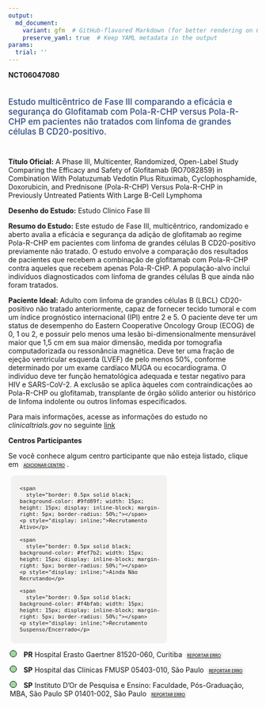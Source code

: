 ```yaml
---
output: 
  md_document:
    variant: gfm  # GitHub-flavored Markdown (for better rendering on GitHub)
    preserve_yaml: true  # Keep YAML metadata in the output
params:
  trial: ''
---
```


<script async src="https://scripts.simpleanalyticscdn.com/latest.js"></script>

**NCT06047080**

<div style="padding: 5px 5px 5px 0px; font-size: 1.20em; font-weight: 500; color: #2E4A7F; text-align: left; margin-bottom: 20px">

Estudo multicêntrico de Fase III comparando a eficácia e segurança do
Glofitamab com Pola-R-CHP versus Pola-R-CHP em pacientes não tratados
com linfoma de grandes células B CD20-positivo.

</div>

**Título Oficial:** A Phase III, Multicenter, Randomized, Open-Label
Study Comparing the Efficacy and Safety of Glofitamab (RO7082859) in
Combination With Polatuzumab Vedotin Plus Rituximab, Cyclophosphamide,
Doxorubicin, and Prednisone (Pola-R-CHP) Versus Pola-R-CHP in Previously
Untreated Patients With Large B-Cell Lymphoma

**Desenho do Estudo:** Estudo Clinico Fase III

**Resumo do Estudo:** Este estudo de Fase III, multicêntrico,
randomizado e aberto avalia a eficácia e segurança da adição de
glofitamab ao regime Pola-R-CHP em pacientes com linfoma de grandes
células B CD20-positivo previamente não tratado. O estudo envolve a
comparação dos resultados de pacientes que recebem a combinação de
glofitamab com Pola-R-CHP contra aqueles que recebem apenas Pola-R-CHP.
A população-alvo inclui indivíduos diagnosticados com linfoma de grandes
células B que ainda não foram tratados.

**Paciente Ideal:** Adulto com linfoma de grandes células B (LBCL)
CD20-positivo não tratado anteriormente, capaz de fornecer tecido
tumoral e com um índice prognóstico internacional (IPI) entre 2 e 5. O
paciente deve ter um status de desempenho do Eastern Cooperative
Oncology Group (ECOG) de 0, 1 ou 2, e possuir pelo menos uma lesão
bi-dimensionalmente mensurável maior que 1,5 cm em sua maior dimensão,
medida por tomografia computadorizada ou ressonância magnética. Deve ter
uma fração de ejeção ventricular esquerda (LVEF) de pelo menos 50%,
conforme determinado por um exame cardíaco MUGA ou ecocardiograma. O
indivíduo deve ter função hematológica adequada e testar negativo para
HIV e SARS-CoV-2. A exclusão se aplica àqueles com contraindicações ao
Pola-R-CHP ou glofitamab, transplante de órgão sólido anterior ou
histórico de linfoma indolente ou outros linfomas especificados.

Para mais informações, acesse as informações do estudo no
*clinicaltrials.gov* no seguinte
[link](https://clinicaltrials.gov/ct2/show/NCT06047080)

**Centros Participantes**

Se você conhece algum centro participante que não esteja listado, clique
em
<span style="color: #2E4A7F; margin-left: 2px; padding: 4px; background-color: #f3f2f1; border-radius: 8px; font-weight: 500; font-size: 0.6em"><a
href="https://cancertrialsbr.shinyapps.io/formsapp?study_nct_id=NCT06047080&amp;location_id=N%2FA&amp;location_full_name=N%2FA&amp;form_type=Adicionar%20Centro"
target="_blank">ADICIONAR CENTRO</a></span>.

<div style="margin-bottom: 8px; margin-left: 5px; padding: 8px; max-width: 300px; background-color: #f3f2f1; border-radius: 8px; font-size: 0.9em">

<div style="margin-left: 10px;">

    <span 
      style="border: 0.5px solid black; background-color: #9fd89f; width: 15px; height: 15px; display: inline-block; margin-right: 5px; border-radius: 50%;"></span>
    <p style="display: inline;">Recrutamento Ativo</p>

</div>

<div style="margin-left: 10px;">

    <span 
      style="border: 0.5px solid black; background-color: #fef7b2; width: 15px; height: 15px; display: inline-block; margin-right: 5px; border-radius: 50%;"></span>
    <p style="display: inline;">Ainda Não Recrutando</p>

</div>

<div style="margin-left: 10px;">

    <span 
      style="border: 0.5px solid black; background-color: #f4bfab; width: 15px; height: 15px; display: inline-block; margin-right: 5px; border-radius: 50%;"></span>
    <p style="display: inline;">Recrutamento Suspenso/Encerrado</p>

</div>

</div>

<div style="margin: 3px;">

<span style="border: 0.5px solid black; display: inline-block; width: 12px; height: 12px; border-radius: 50%; margin-right: 10px; padding-bottom: 0px; background-color: #9fd89f;"></span>
<b>PR</b> Hospital Erasto Gaertner 81520-060, Curitiba
<span style="color: #2E4A7F; margin-left: 2px; padding: 4px; background-color: #f3f2f1; border-radius: 8px; font-weight: 500; font-size: 0.6em"><a
href="https://cancertrialsbr.shinyapps.io/formsapp?study_nct_id=NCT06047080&amp;location_id=HOSPITALERASTOGAERTNERCURITIBAPR81520060BRAZIL&amp;location_full_name=Hospital%20Erasto%20Gaertner%2C%2081520-060%2C%20Curitiba&amp;form_type=Reportar%20Erro"
target="_blank">REPORTAR ERRO</a></span>

</div>

<div style="margin: 3px;">

<span style="border: 0.5px solid black; display: inline-block; width: 12px; height: 12px; border-radius: 50%; margin-right: 10px; padding-bottom: 0px; background-color: #9fd89f;"></span>
<b>SP</b> Hospital das Clínicas FMUSP 05403-010, São Paulo
<span style="color: #2E4A7F; margin-left: 2px; padding: 4px; background-color: #f3f2f1; border-radius: 8px; font-weight: 500; font-size: 0.6em"><a
href="https://cancertrialsbr.shinyapps.io/formsapp?study_nct_id=NCT06047080&amp;location_id=HOSPITALDASCLINICASFMUSPONCOLOGIASAOPAULOSP05403000BRAZIL&amp;location_full_name=Hospital%20das%20Cl%C3%ADnicas%20FMUSP%2C%2005403-010%2C%20S%C3%A3o%20Paulo&amp;form_type=Reportar%20Erro"
target="_blank">REPORTAR ERRO</a></span>

</div>

<div style="margin: 3px;">

<span style="border: 0.5px solid black; display: inline-block; width: 12px; height: 12px; border-radius: 50%; margin-right: 10px; padding-bottom: 0px; background-color: #9fd89f;"></span>
<b>SP</b> Instituto D’Or de Pesquisa e Ensino: Faculdade, Pós-Graduação,
MBA, São Paulo SP 01401-002, São Paulo
<span style="color: #2E4A7F; margin-left: 2px; padding: 4px; background-color: #f3f2f1; border-radius: 8px; font-weight: 500; font-size: 0.6em"><a
href="https://cancertrialsbr.shinyapps.io/formsapp?study_nct_id=NCT06047080&amp;location_id=INSTITUTODORPESQUISAEENSINOSAOPAULOSP04502001BRAZIL&amp;location_full_name=Instituto%20D%27Or%20de%20Pesquisa%20e%20Ensino%3A%20Faculdade%2C%20P%C3%B3s-Gradua%C3%A7%C3%A3o%2C%20MBA%2C%20S%C3%A3o%20Paulo%20SP%2C%2001401-002%2C%20S%C3%A3o%20Paulo&amp;form_type=Reportar%20Erro"
target="_blank">REPORTAR ERRO</a></span>

</div>
